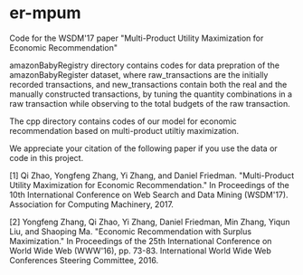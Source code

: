# er-mpum
Code for the WSDM'17 paper "Multi-Product Utility Maximization for Economic Recommendation"

amazonBabyRegistry directory contains codes for data prepration of the amazonBabyRegister dataset, where 
raw_transactions are the initially recorded transactions, and new_transactions contain both the real and 
the manually constructed transactions, by tuning the quantity combinations in a raw transaction while 
observing to the total budgets of the raw transaction.

The cpp directory contains codes of our model for economic recommendation based on multi-product 
utiltiy maximization.


We appreciate your citation of the following paper if you use the data or code in this project.

[1] Qi Zhao, Yongfeng Zhang, Yi Zhang, and Daniel Friedman. "Multi-Product Utility Maximization for Economic Recommendation." In Proceedings of the 10th International Conference on Web Search and Data Mining (WSDM'17). Association for Computing Machinery, 2017.

[2] Yongfeng Zhang, Qi Zhao, Yi Zhang, Daniel Friedman, Min Zhang, Yiqun Liu, and Shaoping Ma. "Economic Recommendation with Surplus Maximization." In Proceedings of the 25th International Conference on World Wide Web (WWW'16), pp. 73-83. International World Wide Web Conferences Steering Committee, 2016.
